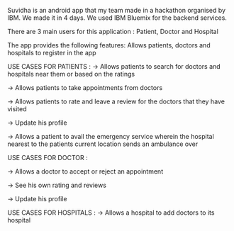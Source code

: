 Suvidha is an android app that my team made in a hackathon organised by IBM. We made it in 4 days. We used IBM Bluemix for the backend services. 

There are 3 main users for this application : Patient, Doctor and Hospital
  
The app provides the following features:
  Allows patients, doctors and hospitals to register in the app
  
  USE CASES FOR PATIENTS : 
  -> Allows patients to search for doctors and hospitals near them or based on the ratings
  
  -> Allows patients to take appointments from doctors
  
  -> Allows patients to rate and leave a review for the doctors that they have visited
  
  -> Update his profile
  
  -> Allows a patient to avail the emergency service wherein the hospital nearest to the patients current location sends an ambulance over  
  
  
  USE CASES FOR DOCTOR :
  
  -> Allows a doctor to accept or reject an appointment
  
  -> See his own rating and reviews
  
  -> Update his profile
  
  USE CASES FOR HOSPITALS :  -> Allows a hospital to add doctors to its hospital
  
